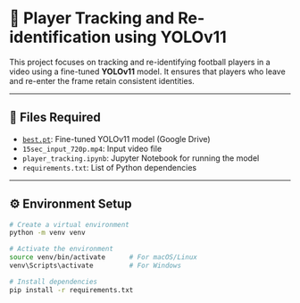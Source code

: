 # 🧠 Player Tracking and Re-identification using YOLOv11

This project focuses on tracking and re-identifying football players in a video using a fine-tuned **YOLOv11** model. It ensures that players who leave and re-enter the frame retain consistent identities.

---

## 📁 Files Required

- [`best.pt`](https://drive.google.com/file/d/1YABlQYon_EkCw10Sl08BfpBO4YUr_FZj/view?usp=drive_link): Fine-tuned YOLOv11 model (Google Drive)
- `15sec_input_720p.mp4`: Input video file
- `player_tracking.ipynb`: Jupyter Notebook for running the model
- `requirements.txt`: List of Python dependencies

---

## ⚙️ Environment Setup

```bash
# Create a virtual environment
python -m venv venv

# Activate the environment
source venv/bin/activate      # For macOS/Linux
venv\Scripts\activate         # For Windows

# Install dependencies
pip install -r requirements.txt
```
